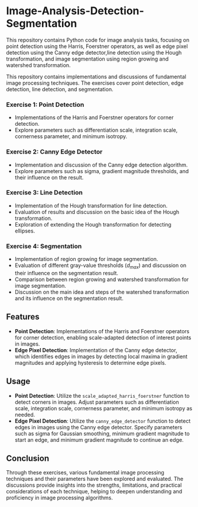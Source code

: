 # Image-Analysis-Detection-Segmentation
This repository contains Python code for image analysis tasks, focusing on point detection using the Harris, Foerstner operators, as well as edge pixel detection using the Canny edge detector,line detection using the Hough transformation, and image segmentation using region growing and watershed transformation.

This repository contains implementations and discussions of fundamental image processing techniques. The exercises cover point detection, edge detection, line detection, and segmentation.

### Exercise 1: Point Detection
- Implementations of the Harris and Foerstner operators for corner detection.
- Explore parameters such as differentiation scale, integration scale, cornerness parameter, and minimum isotropy.

### Exercise 2: Canny Edge Detector
- Implementation and discussion of the Canny edge detection algorithm.
- Explore parameters such as sigma, gradient magnitude thresholds, and their influence on the result.

### Exercise 3: Line Detection
- Implementation of the Hough transformation for line detection.
- Evaluation of results and discussion on the basic idea of the Hough transformation.
- Exploration of extending the Hough transformation for detecting ellipses.

### Exercise 4: Segmentation
- Implementation of region growing for image segmentation.
- Evaluation of different gray-value thresholds ($d_{max}$) and discussion on their influence on the segmentation result.
- Comparison between region growing and watershed transformation for image segmentation.
- Discussion on the main idea and steps of the watershed transformation and its influence on the segmentation result.

## Features
- **Point Detection**: Implementations of the Harris and Foerstner operators for corner detection, enabling scale-adapted detection of interest points in images.
- **Edge Pixel Detection**: Implementation of the Canny edge detector, which identifies edges in images by detecting local maxima in gradient magnitudes and applying hysteresis to determine edge pixels.

## Usage
- **Point Detection**: Utilize the `scale_adapted_harris_foerstner` function to detect corners in images. Adjust parameters such as differentiation scale, integration scale, cornerness parameter, and minimum isotropy as needed.
- **Edge Pixel Detection**: Utilize the `canny_edge_detector` function to detect edges in images using the Canny edge detector. Specify parameters such as sigma for Gaussian smoothing, minimum gradient magnitude to start an edge, and minimum gradient magnitude to continue an edge.

## Conclusion
Through these exercises, various fundamental image processing techniques and their parameters have been explored and evaluated. The discussions provide insights into the strengths, limitations, and practical considerations of each technique, helping to deepen understanding and proficiency in image processing algorithms.
